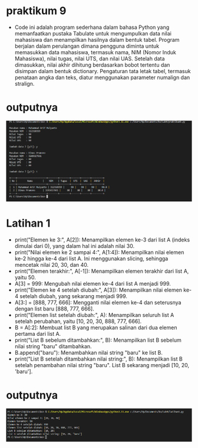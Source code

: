# praktikum 9
* Code ini adalah program sederhana dalam bahasa Python yang memanfaatkan pustaka Tabulate untuk mengumpulkan data nilai mahasiswa dan menampilkan hasilnya dalam bentuk tabel. Program berjalan dalam perulangan dimana pengguna diminta untuk memasukkan data mahasiswa, termasuk nama, NIM (Nomor Induk Mahasiswa), nilai tugas, nilai UTS, dan nilai UAS. Setelah data dimasukkan, nilai akhir dihitung berdasarkan bobot tertentu dan disimpan dalam bentuk dictionary. Pengaturan tata letak tabel, termasuk penataan angka dan teks, diatur menggunakan parameter numalign dan stralign.

# outputnya
![![Alt text](fey11png-1.png)](fey11png.png)

# Latihan 1
* print("Elemen ke 3:", A[2]): Menampilkan elemen ke-3 dari list A (indeks dimulai dari 0), yang dalam hal ini adalah nilai 30.
* print("Nilai elemen ke 2 sampai 4:", A[1:4]): Menampilkan nilai elemen ke-2 hingga ke-4 dari list A. Ini menggunakan slicing, sehingga mencetak nilai 20, 30, dan 40.
* print("Elemen terakhir:", A[-1]): Menampilkan elemen terakhir dari list A, yaitu 50.
* A[3] = 999: Mengubah nilai elemen ke-4 dari list A menjadi 999.
* print("Elemen ke 4 setelah diubah:", A[3]): Menampilkan nilai elemen ke-4 setelah diubah, yang sekarang menjadi 999.
* A[3:] = [888, 777, 666]: Mengganti nilai elemen ke-4 dan seterusnya dengan list baru [888, 777, 666].
* print("Elemen list setelah diubah:", A): Menampilkan seluruh list A setelah perubahan, yaitu [10, 20, 30, 888, 777, 666].
* B = A[:2]: Membuat list B yang merupakan salinan dari dua elemen pertama dari list A.
* print("List B sebelum ditambahkan:", B): Menampilkan list B sebelum nilai string "baru" ditambahkan.
* B.append("baru"): Menambahkan nilai string "baru" ke list B.
* print("List B setelah ditambahkan nilai string:", B): Menampilkan list B setelah penambahan nilai string "baru". List B sekarang menjadi [10, 20, 'baru'].

# outputnya
![Alt text](fey22.png)